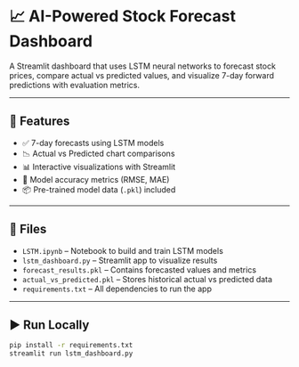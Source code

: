# 📈 AI-Powered Stock Forecast Dashboard

A Streamlit dashboard that uses LSTM neural networks to forecast stock prices, compare actual vs predicted values, and visualize 7-day forward predictions with evaluation metrics.

---

## 🚀 Features
- ✅ 7-day forecasts using LSTM models
- 📉 Actual vs Predicted chart comparisons
- 📊 Interactive visualizations with Streamlit
- 🧠 Model accuracy metrics (RMSE, MAE)
- 📦 Pre-trained model data (`.pkl`) included

---

## 📁 Files
- `LSTM.ipynb` – Notebook to build and train LSTM models
- `lstm_dashboard.py` – Streamlit app to visualize results
- `forecast_results.pkl` – Contains forecasted values and metrics
- `actual_vs_predicted.pkl` – Stores historical actual vs predicted data
- `requirements.txt` – All dependencies to run the app

---

## ▶️ Run Locally

```bash
pip install -r requirements.txt
streamlit run lstm_dashboard.py
